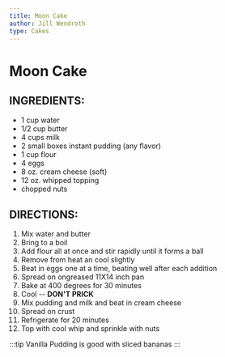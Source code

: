 ```yaml
---
title: Moon Cake
author: Jill Wendroth
type: Cakes
---
```


# Moon Cake

## INGREDIENTS:

* 1 cup water
* 1/2 cup butter
* 4 cups milk
* 2 small boxes instant pudding (any flavor)
* 1 cup flour
* 4 eggs
* 8 oz. cream cheese (soft)
* 12 oz. whipped topping
* chopped nuts

## DIRECTIONS:

1. Mix water and butter
1. Bring to a boil
1. Add flour all at once and stir rapidly until it forms a ball
1. Remove from heat an cool slightly
1. Beat in eggs one at a time, beating well after each addition
1. Spread on ongreased 11X14 inch pan
1. Bake at 400 degrees for 30 minutes
1. Cool -- **DON'T PRICK**
1. Mix pudding and milk and beat in cream cheese
1. Spread on crust
1. Refrigerate for 20 minutes
1. Top with cool whip and sprinkle with nuts

:::tip
Vanilla Pudding is good with sliced bananas
:::
